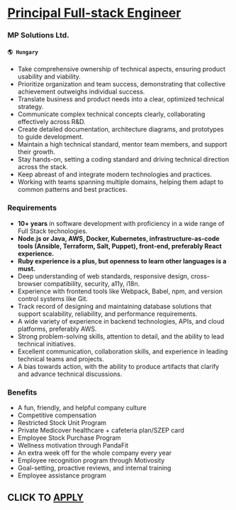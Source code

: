 # [Principal Full-stack Engineer](https://www.remotewlb.com/apply/principal-full-stack-engineer-46668)  
### MP Solutions Ltd.  
#### `🌎 Hungary`  

  * Take comprehensive ownership of technical aspects, ensuring product usability and viability.
  * Prioritize organization and team success, demonstrating that collective achievement outweighs individual success.
  * Translate business and product needs into a clear, optimized technical strategy.
  * Communicate complex technical concepts clearly, collaborating effectively across R&D.
  * Create detailed documentation, architecture diagrams, and prototypes to guide development.
  * Maintain a high technical standard, mentor team members, and support their growth.
  * Stay hands-on, setting a coding standard and driving technical direction across the stack.
  * Keep abreast of and integrate modern technologies and practices.
  * Working with teams spanning multiple domains, helping them adapt to common patterns and best practices.  

### Requirements

  *  **10+ years** in software development with proficiency in a wide range of Full Stack technologies.
  *  **Node.js or Java, AWS, Docker, Kubernetes, infrastructure-as-code tools (Ansible, Terraform, Salt, Puppet), front-end, preferably React experience.**
  *  **Ruby experience is a plus, but openness to learn other languages is a must.**
  * Deep understanding of web standards, responsive design, cross-browser compatibility, security, a11y, i18n.
  * Experience with frontend tools like Webpack, Babel, npm, and version control systems like Git.
  * Track record of designing and maintaining database solutions that support scalability, reliability, and performance requirements.
  * A wide variety of experience in backend technologies, APIs, and cloud platforms, preferably AWS.
  * Strong problem-solving skills, attention to detail, and the ability to lead technical initiatives.
  * Excellent communication, collaboration skills, and experience in leading technical teams and projects.
  * A bias towards action, with the ability to produce artifacts that clarify and advance technical discussions.

### Benefits

  * A fun, friendly, and helpful company culture
  * Competitive compensation
  * Restricted Stock Unit Program
  * Private Medicover healthcare + cafeteria plan/SZEP card
  * Employee Stock Purchase Program
  * Wellness motivation through PandaFit
  * An extra week off for the whole company every year
  * Employee recognition program through Motivosity
  * Goal-setting, proactive reviews, and internal training
  * Employee assistance program

  
## CLICK TO [APPLY](https://www.remotewlb.com/apply/principal-full-stack-engineer-46668)

